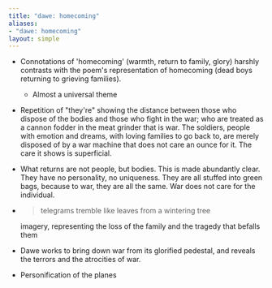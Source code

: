 ```yaml
---
title: "dawe: homecoming"
aliases:
- "dawe: homecoming"
layout: simple
---
```


- Connotations of 'homecoming' (warmth, return to family, glory) harshly contrasts with the poem's representation of homecoming (dead boys returning to grieving families).
    - Almost a universal theme
- Repetition of "they're" showing the distance between those who dispose of the bodies and those who fight in the war; who are treated as a cannon fodder in the meat grinder that is war. The soldiers, people with emotion and dreams, with loving families to go back to, are merely disposed of by a war machine that does not care an ounce for it. The care it shows is superficial.
- What returns are not people, but bodies. This is made abundantly clear. They have no personality, no uniqueness. They are all stuffed into green bags, because to war, they are all the same. War does not care for the individual.
- > telegrams tremble like leaves from a wintering tree

    imagery, representing the loss of the family and the tragedy that befalls them

- Dawe works to bring down war from its glorified pedestal, and reveals the terrors and the atrocities of war.
- Personification of the planes

